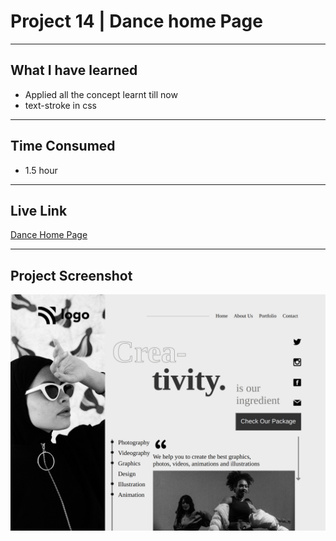 # Project 14 | Dance home Page
---

## What I have learned 

- Applied all the concept learnt till now
- text-stroke in css
---
## Time Consumed

- 1.5 hour

---
## Live Link
[Dance Home Page](https://project-14-by-yash.netlify.app/)

---

## Project Screenshot
![Project-14](/assignment-14.png)
